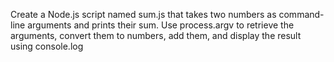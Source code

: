 Create a Node.js script named sum.js that takes two numbers as command-line arguments and prints their sum. Use process.argv to retrieve the arguments, convert them to numbers, add them, and display the result using console.log
